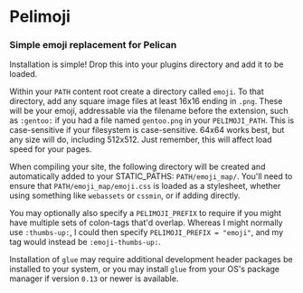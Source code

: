 # Pelimoji
### Simple emoji replacement for Pelican

Installation is simple! Drop this into your plugins directory and add it to be loaded.

Within your `PATH` content root create a directory called `emoji`. To that directory, add any square image files at least 16x16 ending in `.png`. These will be your emoji, addressable via the filename before the extension, such as `:gentoo:` if you had a file named `gentoo.png` in your `PELIMOJI_PATH`. This is case-sensitive if your filesystem is case-sensitive. 64x64 works best, but any size will do, including 512x512. Just remember, this will affect load speed for your pages.
 
 When compiling your site, the following directory will be created and automatically added to your STATIC_PATHS: `PATH/emoji_map/`. You'll need to ensure that `PATH/emoji_map/emoji.css` is loaded as a stylesheet, whether using something like `webassets` or `cssmin`, or if adding directly. 

You may optionally also specify a `PELIMOJI_PREFIX` to require if you might have multiple sets of colon-tags that'd overlap. Whereas I might normally use `:thumbs-up:`, I could then specify `PELIMOJI_PREFIX = "emoji"`, and my tag would instead be `:emoji-thumbs-up:`.

Installation of `glue` may require additional development header packages be installed to your system, or you may install `glue` from your OS's package manager if version `0.13` or newer is available.

